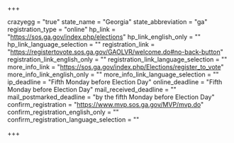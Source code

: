+++

crazyegg = "true"
state_name = "Georgia"
state_abbreviation = "ga"
registration_type = "online"
hp_link = "https://sos.ga.gov/index.php/elections"
hp_link_english_only = ""
hp_link_language_selection = ""
registration_link = "https://registertovote.sos.ga.gov/GAOLVR/welcome.do#no-back-button"
registration_link_english_only = ""
registration_link_language_selection = ""
more_info_link = "https://sos.ga.gov/index.php/Elections/register_to_vote"
more_info_link_english_only = ""
more_info_link_language_selection = ""
ip_deadline = "Fifth Monday before Election Day"
online_deadline = "Fifth Monday before Election Day"
mail_received_deadline = ""
mail_postmarked_deadline = "by the fifth Monday before Election Day"
confirm_registration = "https://www.mvp.sos.ga.gov/MVP/mvp.do"
confirm_registration_english_only = ""
confirm_registration_language_selection = ""

+++